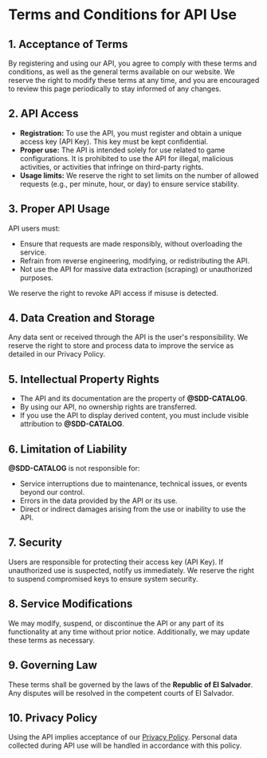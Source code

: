 # Terms and Conditions for API Use

## **1. Acceptance of Terms**
By registering and using our API, you agree to comply with these terms and conditions, as well as the general terms available on our website. We reserve the right to modify these terms at any time, and you are encouraged to review this page periodically to stay informed of any changes.

## **2. API Access**
- **Registration:** To use the API, you must register and obtain a unique access key (API Key). This key must be kept confidential.
- **Proper use:** The API is intended solely for use related to game configurations. It is prohibited to use the API for illegal, malicious activities, or activities that infringe on third-party rights.
- **Usage limits:** We reserve the right to set limits on the number of allowed requests (e.g., per minute, hour, or day) to ensure service stability.

## **3. Proper API Usage**
API users must:
- Ensure that requests are made responsibly, without overloading the service.
- Refrain from reverse engineering, modifying, or redistributing the API.
- Not use the API for massive data extraction (scraping) or unauthorized purposes.

We reserve the right to revoke API access if misuse is detected.

## **4. Data Creation and Storage**
Any data sent or received through the API is the user's responsibility. We reserve the right to store and process data to improve the service as detailed in our Privacy Policy.

## **5. Intellectual Property Rights**
- The API and its documentation are the property of **@SDD-CATALOG**.
- By using our API, no ownership rights are transferred.
- If you use the API to display derived content, you must include visible attribution to **@SDD-CATALOG**.

## **6. Limitation of Liability**
**@SDD-CATALOG** is not responsible for:
- Service interruptions due to maintenance, technical issues, or events beyond our control.
- Errors in the data provided by the API or its use.
- Direct or indirect damages arising from the use or inability to use the API.

## **7. Security**
Users are responsible for protecting their access key (API Key). If unauthorized use is suspected, notify us immediately. We reserve the right to suspend compromised keys to ensure system security.

## **8. Service Modifications**
We may modify, suspend, or discontinue the API or any part of its functionality at any time without prior notice. Additionally, we may update these terms as necessary.

## **9. Governing Law**
These terms shall be governed by the laws of the **Republic of El Salvador**. Any disputes will be resolved in the competent courts of El Salvador.

## **10. Privacy Policy**
Using the API implies acceptance of our [Privacy Policy](https://github.com/EduardoMaravilla/sdd-catalog-backend/blob/master/PrivacyPolicy.md). Personal data collected during API use will be handled in accordance with this policy.